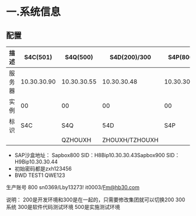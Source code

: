 

# 一.系统信息

## 配置

| 描述   | S4C(501)    | S4Q(500)    | S4D(200)/300   | S4P(800)    | SP2(900)    |
| ------ | ----------- | ----------- | -------------- | ----------- | ----------- |
| 服务器 | 10.30.30.90 | 10.30.30.55 | 10.30.30.48    | 10.30.30.82 | 10.30.30.85 |
| 实例   | 00          | 00          | 00             | 00          | 00          |
| 标识   | S4C         | S4Q         | 54D            | S4P         | SP2         |
|        |             | QZHOUXH     | ZHOUXH/TZHOUXH |             |             |

- SAP沙盒地址： Sapbox800 SID：H8Bip10.30.30.43Sapbox900 SID：H9Bip10.30.30.44
- 初始密码都是zxh123456
- BWD  TEST1	    QWE123

生产账号 800
sn0369/Lby13273!
it0003/Fm@hb30.com

说明：
	200是开发环境和300是在一起的，只需要修改集团就可以切换200 300 系统
	300是软件代码测试环境
	500是实施测试环境




